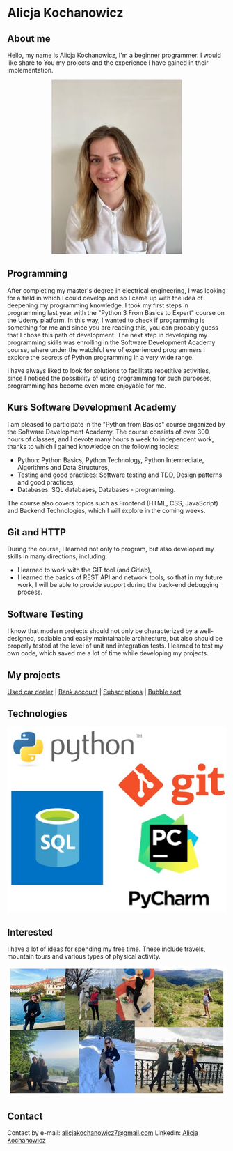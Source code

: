 # Alicja Kochanowicz
## About me
Hello, my name is Alicja Kochanowicz, I'm a beginner programmer. I would like share to You my projects and the experience I have gained in their implementation.
<center>

![mtb](auxiliary/zdj.jpg)

</center>


## Programming
After completing my master's degree in electrical engineering, I was looking for a field in which I could develop and so I came up with the idea of ​​deepening my programming knowledge.
I took my first steps in programming last year with the "Python 3 From Basics to Expert" course on the Udemy platform.
In this way, I wanted to check if programming is something for me and since you are reading this, you can probably guess that I chose this path of development. The next step in developing my programming skills was enrolling in the Software Development Academy course, where under the watchful eye of experienced programmers I explore the secrets of Python programming in a very wide range. 

I have always liked to look for solutions to facilitate repetitive activities, since I noticed the possibility of using programming for such purposes, programming has become even more enjoyable for me.

## Kurs Software Development Academy
I am pleased to participate in the "Python from Basics" course organized by the Software Development Academy. The course consists of over 300 hours of classes, and I devote many hours a week to independent work, thanks to which I gained knowledge on the following topics:
* Python: Python Basics, Python Technology, Python Intermediate, Algorithms and Data Structures,
* Testing and good practices: Software testing and TDD, Design patterns and good practices,
* Databases: SQL databases, Databases - programming.

The course also covers topics such as Frontend (HTML, CSS, JavaScript) and Backend Technologies, which I will explore in the coming weeks.

## Git and HTTP
During the course, I learned not only to program, but also developed my skills in many directions, including:
* I learned to work with the GIT tool (and Gitlab),
* I learned the basics of REST API and network tools, so that in my future work, I will be able to provide support during the back-end debugging process.

## Software Testing
I know that modern projects should not only be characterized by a well-designed, scalable and easily maintainable architecture, but also should be properly tested at the level of unit and integration tests. I learned to test my own code, which saved me a lot of time while developing my projects.

## My projects
[Used car dealer](carDealer.py) | 
[Bank account](bankAccount.py) | 
[Subscriptions](subscriptions.py) | 
[Bubble sort](bubbleSort.py)

## Technologies

<center>

![profile](auxiliary/technologie.JPG)

</center>
  
## Interested
I have a lot of ideas for spending my free time. These include travels, mountain tours and various types of physical activity.
 

<center>

![profile](auxiliary/zainteresowania.JPG)

</center>
 
## Contact
  
Contact by e-mail: alicjakochanowicz7@gmail.com
Linkedin: [Alicja Kochanowicz](http://www.linkedin.com/in/alicja-kochanowicz-057981202)
 
